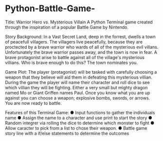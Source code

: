 # Python-Battle-Game-
Title: Warrior Hero vs. Mysterious Villain
A Python Terminal game created through the inspiration of a popular Battle Game by Nintendo.

Story Background: In a Vast Secret Land, deep in the forrest, dwells a town of peacefull villagers. The villagers live peacefully, because they are proctected by a brave warrior who wards of all of the mysterious evil villans. Unfortunately the brave warrior passes away, and the town is now in fear. A brave protagonist arise to battle against all of the village's mysterious villians. Who is brave enough to do this? The town nominates you.


Game Plot: The player (protagonist) will be tasked with carefully choosing a weapon that they believe will aid them in defeating this mysterious villian.
During the game the player will name their character and roll dice to see which villian they will be fighting. Either a very small but mighty dragon named Mo or Giant Griffen names Paul. Once you know what you are up against you can choose a weapon; explosive bombs, swords, or arrows. You are now ready to battle. 

Features of this Terminal Game: 
● Input functions to gather the individuals name
● Assign the name to a character and use print to start the story
● Random integrer via rolling the dice to determine which monster to fight
● Allow caracter to pick from a list to chose their weapon.
● Battle game story line with a if/else statements to determine the outcomes
